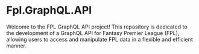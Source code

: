 # Fpl.GraphQL.API
Welcome to the FPL GraphQL API project! This repository is dedicated to the development of a GraphQL API for Fantasy Premier League (FPL), allowing users to access and manipulate FPL data in a flexible and efficient manner.
